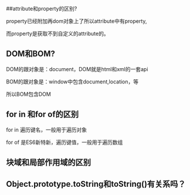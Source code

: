 

##attribute和property的区别?

property已经附加再dom对象上了所以attribute中有property,

而property是获取不到自定义的attribute的。

## DOM和BOM?

DOM的跟对象是：document，DOM就是html和xml的一套api

BOM的跟对象是：window中包含document,location，等

所以BOM包含DOM



## for in 和for of的区别

for in 遍历键名，一般用于遍历对象

for of 是ES6新特新，遍历键值，一般用于遍历数组



## 块域和局部作用域的区别



## Object.prototype.toString和toString()有关系吗？

